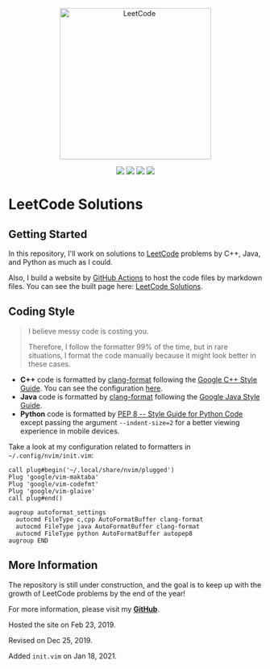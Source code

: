 <p align="center">
  <a href="https://walkccc.github.io/LeetCode/"><img src="https://i.imgur.com/mDXzzNp.png" width="300" title="LeetCode" alt="LeetCode"></a>
</p>

<p align="center">
  <img src="https://img.shields.io/badge/-1379/2067%20=%2066.72%25%20Solved-blue.svg?style=flat-square" />
  <img src="https://img.shields.io/badge/-Easy%20311-5CB85D.svg?style=flat-square" />
  <img src="https://img.shields.io/badge/-Medium%20763-F0AE4E.svg?style=flat-square" />
  <img src="https://img.shields.io/badge/-Hard%20305-D95450.svg?style=flat-square" />
</p>

# LeetCode Solutions

## Getting Started

In this repository, I'll work on solutions to [LeetCode](https://leetcode.com/problemset/all/) problems by C++, Java, and Python as much as I could.

Also, I build a website by [GitHub Actions](https://github.com/features/actions) to host the code files by markdown files.
You can see the built page here: [LeetCode Solutions](https://walkccc.github.io/LeetCode/).

## Coding Style

> I believe messy code is costing you.
>
> Therefore, I follow the formatter 99% of the time, but in rare situations, I format the code manually because it might look better in these cases.

- **C++** code is formatted by [clang-format](https://clang.llvm.org/docs/ClangFormat.html) following the [Google C++ Style Guide](https://google.github.io/styleguide/cppguide.html#Spaces_vs._Tabs). You can see the configuration [here](https://github.com/google/leveldb/blob/master/.clang-format).
- **Java** code is formatted by [clang-format](https://clang.llvm.org/docs/ClangFormat.html) following the [Google Java Style Guide](https://google.github.io/styleguide/javaguide.html).
- **Python** code is formatted by [PEP 8 -- Style Guide for Python Code](https://www.python.org/dev/peps/pep-0008/) except passing the argument `--indent-size=2` for a better viewing experience in mobile devices.

Take a look at my configuration related to formatters in `~/.config/nvim/init.vim`:

```vim
call plug#begin('~/.local/share/nvim/plugged')
Plug 'google/vim-maktaba'
Plug 'google/vim-codefmt'
Plug 'google/vim-glaive'
call plug#end()

augroup autoformat_settings
  autocmd FileType c,cpp AutoFormatBuffer clang-format
  autocmd FileType java AutoFormatBuffer clang-format
  autocmd FileType python AutoFormatBuffer autopep8
augroup END
```

## More Information

The repository is still under construction, and the goal is to keep up with the growth of LeetCode problems by the end of the year!

For more information, please visit my [**GitHub**](https://github.com/walkccc/).

Hosted the site on Feb 23, 2019.

Revised on Dec 25, 2019.

Added `init.vim` on Jan 18, 2021.
